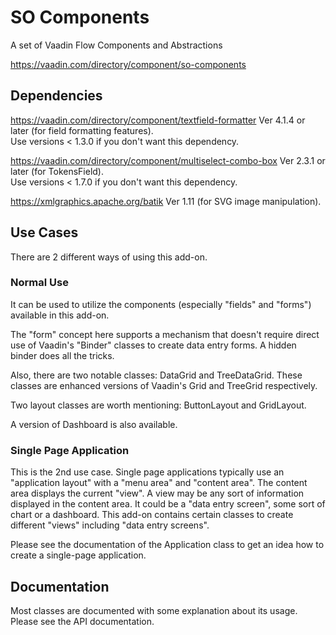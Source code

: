 # SO Components
A set of Vaadin Flow Components and Abstractions

https://vaadin.com/directory/component/so-components

## Dependencies
https://vaadin.com/directory/component/textfield-formatter Ver 4.1.4 or later (for field formatting features).  
Use versions < 1.3.0 if you don't want this dependency.

https://vaadin.com/directory/component/multiselect-combo-box Ver 2.3.1 or later (for TokensField).  
Use versions < 1.7.0 if you don't want this dependency.

https://xmlgraphics.apache.org/batik Ver 1.11 (for SVG image manipulation).

## Use Cases
There are 2 different ways of using this add-on.

### Normal Use
It can be used to utilize the components (especially "fields" and "forms") available in this add-on.

The "form" concept here supports a mechanism that doesn't require direct use of Vaadin's "Binder" classes to create data entry forms.
A hidden binder does all the tricks.

Also, there are two notable classes: DataGrid and TreeDataGrid. These classes are enhanced
versions of Vaadin's Grid and TreeGrid respectively.

Two layout classes are worth mentioning: ButtonLayout and GridLayout.

A version of Dashboard is also available.

### Single Page Application
This is the 2nd use case. Single page applications typically use an "application layout"
with a "menu area" and "content area". The content area displays the current "view". A view may
be any sort of information displayed in the content area. It could be a "data entry screen", some
sort of chart or a dashboard. This add-on contains certain classes to create different
"views" including "data entry screens".

Please see the documentation of the Application class to get an idea how to create a single-page
application.

## Documentation
Most classes are documented with some explanation about its usage. Please see the API
documentation.